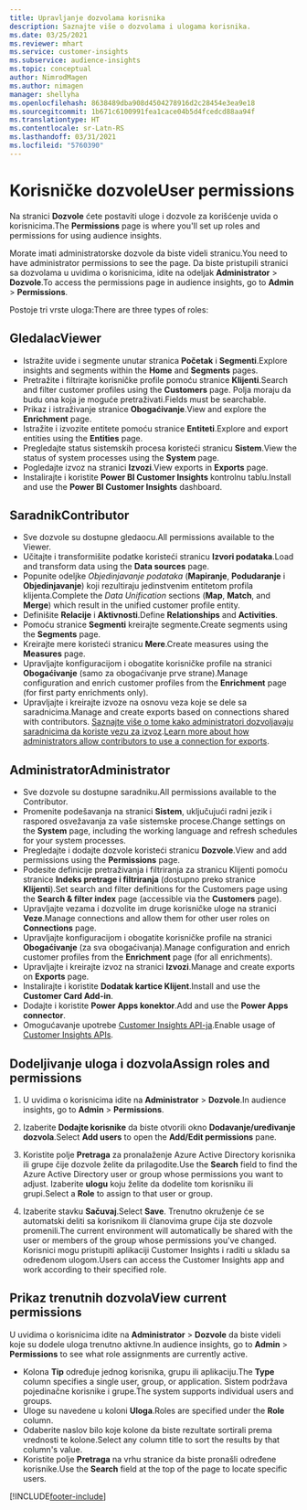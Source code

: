 ```yaml
---
title: Upravljanje dozvolama korisnika
description: Saznajte više o dozvolama i ulogama korisnika.
ms.date: 03/25/2021
ms.reviewer: mhart
ms.service: customer-insights
ms.subservice: audience-insights
ms.topic: conceptual
author: NimrodMagen
ms.author: nimagen
manager: shellyha
ms.openlocfilehash: 8638489dba908d4504278916d2c28454e3ea9e18
ms.sourcegitcommit: 1b671c6100991fea1cace04b5d4fcedcd88aa94f
ms.translationtype: HT
ms.contentlocale: sr-Latn-RS
ms.lasthandoff: 03/31/2021
ms.locfileid: "5760390"
---
```

# <a name="user-permissions"></a><span data-ttu-id="ddab4-103">Korisničke dozvole</span><span class="sxs-lookup"><span data-stu-id="ddab4-103">User permissions</span></span>

<span data-ttu-id="ddab4-104">Na stranici **Dozvole** ćete postaviti uloge i dozvole za korišćenje uvida o korisnicima.</span><span class="sxs-lookup"><span data-stu-id="ddab4-104">The **Permissions** page is where you'll set up roles and permissions for using audience insights.</span></span>

<span data-ttu-id="ddab4-105">Morate imati administratorske dozvole da biste videli stranicu.</span><span class="sxs-lookup"><span data-stu-id="ddab4-105">You need to have administrator permissions to see the page.</span></span> <span data-ttu-id="ddab4-106">Da biste pristupili stranici sa dozvolama u uvidima o korisnicima, idite na odeljak **Administrator** > **Dozvole**.</span><span class="sxs-lookup"><span data-stu-id="ddab4-106">To access the permissions page in audience insights, go to **Admin** > **Permissions**.</span></span>

<span data-ttu-id="ddab4-107">Postoje tri vrste uloga:</span><span class="sxs-lookup"><span data-stu-id="ddab4-107">There are three types of roles:</span></span>

## <a name="viewer"></a><span data-ttu-id="ddab4-108">Gledalac</span><span class="sxs-lookup"><span data-stu-id="ddab4-108">Viewer</span></span>

- <span data-ttu-id="ddab4-109">Istražite uvide i segmente unutar stranica **Početak** i **Segmenti**.</span><span class="sxs-lookup"><span data-stu-id="ddab4-109">Explore insights and segments within the **Home** and **Segments** pages.</span></span>
- <span data-ttu-id="ddab4-110">Pretražite i filtrirajte korisničke profile pomoću stranice **Klijenti**.</span><span class="sxs-lookup"><span data-stu-id="ddab4-110">Search and filter customer profiles using the **Customers** page.</span></span> <span data-ttu-id="ddab4-111">Polja moraju da budu ona koja je moguće pretraživati.</span><span class="sxs-lookup"><span data-stu-id="ddab4-111">Fields must be searchable.</span></span>
- <span data-ttu-id="ddab4-112">Prikaz i istraživanje stranice **Obogaćivanje**.</span><span class="sxs-lookup"><span data-stu-id="ddab4-112">View and explore the **Enrichment** page.</span></span>
- <span data-ttu-id="ddab4-113">Istražite i izvozite entitete pomoću stranice **Entiteti**.</span><span class="sxs-lookup"><span data-stu-id="ddab4-113">Explore and export entities using the **Entities** page.</span></span>
- <span data-ttu-id="ddab4-114">Pregledajte status sistemskih procesa koristeći stranicu **Sistem**.</span><span class="sxs-lookup"><span data-stu-id="ddab4-114">View the status of system processes  using the **System** page.</span></span>
- <span data-ttu-id="ddab4-115">Pogledajte izvoz na stranici **Izvozi**.</span><span class="sxs-lookup"><span data-stu-id="ddab4-115">View exports in **Exports** page.</span></span>
- <span data-ttu-id="ddab4-116">Instalirajte i koristite **Power BI Customer Insights** kontrolnu tablu.</span><span class="sxs-lookup"><span data-stu-id="ddab4-116">Install and use the **Power BI Customer Insights** dashboard.</span></span>

## <a name="contributor"></a><span data-ttu-id="ddab4-117">Saradnik</span><span class="sxs-lookup"><span data-stu-id="ddab4-117">Contributor</span></span>

- <span data-ttu-id="ddab4-118">Sve dozvole su dostupne gledaocu.</span><span class="sxs-lookup"><span data-stu-id="ddab4-118">All permissions available to the Viewer.</span></span>
- <span data-ttu-id="ddab4-119">Učitajte i transformišite podatke koristeći stranicu **Izvori podataka**.</span><span class="sxs-lookup"><span data-stu-id="ddab4-119">Load and transform data using the **Data sources** page.</span></span>
- <span data-ttu-id="ddab4-120">Popunite odeljke *Objedinjavanje podataka* (**Mapiranje**, **Podudaranje** i **Objedinjavanje**) koji rezultiraju jedinstvenim entitetom profila klijenta.</span><span class="sxs-lookup"><span data-stu-id="ddab4-120">Complete the *Data Unification* sections (**Map**, **Match**, and **Merge**) which result in the unified customer profile entity.</span></span>
- <span data-ttu-id="ddab4-121">Definišite **Relacije** i **Aktivnosti**.</span><span class="sxs-lookup"><span data-stu-id="ddab4-121">Define **Relationships** and **Activities**.</span></span>
- <span data-ttu-id="ddab4-122">Pomoću stranice **Segmenti** kreirajte segmente.</span><span class="sxs-lookup"><span data-stu-id="ddab4-122">Create segments using the **Segments** page.</span></span>
- <span data-ttu-id="ddab4-123">Kreirajte mere koristeći stranicu **Mere**.</span><span class="sxs-lookup"><span data-stu-id="ddab4-123">Create measures using the **Measures** page.</span></span>
- <span data-ttu-id="ddab4-124">Upravljajte konfiguracijom i obogatite korisničke profile na stranici **Obogaćivanje** (samo za obogaćivanje prve strane).</span><span class="sxs-lookup"><span data-stu-id="ddab4-124">Manage configuration and enrich customer profiles from the **Enrichment** page (for first party enrichments only).</span></span>
- <span data-ttu-id="ddab4-125">Upravljajte i kreirajte izvoze na osnovu veza koje se dele sa saradnicima.</span><span class="sxs-lookup"><span data-stu-id="ddab4-125">Manage and create exports based on connections shared with contributors.</span></span> <span data-ttu-id="ddab4-126">[Saznajte više o tome kako administratori dozvoljavaju saradnicima da koriste vezu za izvoz](connections.md#allow-contributors-to-use-a-connection-for-exports).</span><span class="sxs-lookup"><span data-stu-id="ddab4-126">[Learn more about how administrators allow contributors to use a connection for exports](connections.md#allow-contributors-to-use-a-connection-for-exports).</span></span>

## <a name="administrator"></a><span data-ttu-id="ddab4-127">Administrator</span><span class="sxs-lookup"><span data-stu-id="ddab4-127">Administrator</span></span>

- <span data-ttu-id="ddab4-128">Sve dozvole su dostupne saradniku.</span><span class="sxs-lookup"><span data-stu-id="ddab4-128">All permissions available to the Contributor.</span></span>
- <span data-ttu-id="ddab4-129">Promenite podešavanja na stranici **Sistem**, uključujući radni jezik i raspored osvežavanja za vaše sistemske procese.</span><span class="sxs-lookup"><span data-stu-id="ddab4-129">Change settings on the **System** page, including the working language and refresh schedules for your system processes.</span></span>
- <span data-ttu-id="ddab4-130">Pregledajte i dodajte dozvole koristeći stranicu **Dozvole**.</span><span class="sxs-lookup"><span data-stu-id="ddab4-130">View and add permissions using the **Permissions** page.</span></span>
- <span data-ttu-id="ddab4-131">Podesite definicije pretraživanja i filtriranja za stranicu Klijenti pomoću stranice **Indeks pretrage i filtriranja** (dostupno preko stranice **Klijenti**).</span><span class="sxs-lookup"><span data-stu-id="ddab4-131">Set search and filter definitions for the Customers page using the **Search & filter index** page (accessible via the **Customers** page).</span></span>
- <span data-ttu-id="ddab4-132">Upravljajte vezama i dozvolite im druge korisničke uloge na stranici **Veze**.</span><span class="sxs-lookup"><span data-stu-id="ddab4-132">Manage connections and allow them for other user roles on **Connections** page.</span></span>
- <span data-ttu-id="ddab4-133">Upravljajte konfiguracijom i obogatite korisničke profile na stranici **Obogaćivanje** (za sva obogaćivanja).</span><span class="sxs-lookup"><span data-stu-id="ddab4-133">Manage configuration and enrich customer profiles from the **Enrichment** page (for all enrichments).</span></span>
- <span data-ttu-id="ddab4-134">Upravljajte i kreirajte izvoz na stranici **Izvozi**.</span><span class="sxs-lookup"><span data-stu-id="ddab4-134">Manage and create exports on **Exports** page.</span></span>
- <span data-ttu-id="ddab4-135">Instalirajte i koristite **Dodatak kartice Klijent**.</span><span class="sxs-lookup"><span data-stu-id="ddab4-135">Install and use the **Customer Card Add-in**.</span></span>
- <span data-ttu-id="ddab4-136">Dodajte i koristite **Power Apps konektor**.</span><span class="sxs-lookup"><span data-stu-id="ddab4-136">Add and use the **Power Apps connector**.</span></span>
- <span data-ttu-id="ddab4-137">Omogućavanje upotrebe [Customer Insights API-ja](apis.md).</span><span class="sxs-lookup"><span data-stu-id="ddab4-137">Enable usage of [Customer Insights APIs](apis.md).</span></span>

## <a name="assign-roles-and-permissions"></a><span data-ttu-id="ddab4-138">Dodeljivanje uloga i dozvola</span><span class="sxs-lookup"><span data-stu-id="ddab4-138">Assign roles and permissions</span></span>

1. <span data-ttu-id="ddab4-139">U uvidima o korisnicima idite na **Administrator** > **Dozvole**.</span><span class="sxs-lookup"><span data-stu-id="ddab4-139">In audience insights, go to **Admin** > **Permissions**.</span></span>

1. <span data-ttu-id="ddab4-140">Izaberite **Dodajte korisnike** da biste otvorili okno **Dodavanje/uređivanje dozvola**.</span><span class="sxs-lookup"><span data-stu-id="ddab4-140">Select **Add users** to open the **Add/Edit permissions** pane.</span></span>

1. <span data-ttu-id="ddab4-141">Koristite polje **Pretraga** za pronalaženje Azure Active Directory korisnika ili grupe čije dozvole želite da prilagodite.</span><span class="sxs-lookup"><span data-stu-id="ddab4-141">Use the **Search** field to find the Azure Active Directory user or group whose permissions you want to adjust.</span></span> <span data-ttu-id="ddab4-142">Izaberite **ulogu** koju želite da dodelite tom korisniku ili grupi.</span><span class="sxs-lookup"><span data-stu-id="ddab4-142">Select a **Role** to assign to that user or group.</span></span>

1. <span data-ttu-id="ddab4-143">Izaberite stavku **Sačuvaj**.</span><span class="sxs-lookup"><span data-stu-id="ddab4-143">Select **Save**.</span></span> <span data-ttu-id="ddab4-144">Trenutno okruženje će se automatski deliti sa korisnikom ili članovima grupe čija ste dozvole promenili.</span><span class="sxs-lookup"><span data-stu-id="ddab4-144">The current environment will automatically be shared with the user or members of the group whose permissions you've changed.</span></span> <span data-ttu-id="ddab4-145">Korisnici mogu pristupiti aplikaciji Customer Insights i raditi u skladu sa određenom ulogom.</span><span class="sxs-lookup"><span data-stu-id="ddab4-145">Users can access the Customer Insights app and work according to their specified role.</span></span>

## <a name="view-current-permissions"></a><span data-ttu-id="ddab4-146">Prikaz trenutnih dozvola</span><span class="sxs-lookup"><span data-stu-id="ddab4-146">View current permissions</span></span>

<span data-ttu-id="ddab4-147">U uvidima o korisnicima idite na **Administrator** > **Dozvole** da biste videli koje su dodele uloga trenutno aktivne.</span><span class="sxs-lookup"><span data-stu-id="ddab4-147">In audience insights, go to **Admin** > **Permissions** to see what role assignments are currently active.</span></span>

- <span data-ttu-id="ddab4-148">Kolona **Tip** određuje jednog korisnika, grupu ili aplikaciju.</span><span class="sxs-lookup"><span data-stu-id="ddab4-148">The **Type** column specifies a single user, group, or application.</span></span> <span data-ttu-id="ddab4-149">Sistem podržava pojedinačne korisnike i grupe.</span><span class="sxs-lookup"><span data-stu-id="ddab4-149">The system supports individual users and groups.</span></span>
- <span data-ttu-id="ddab4-150">Uloge su navedene u koloni **Uloga**.</span><span class="sxs-lookup"><span data-stu-id="ddab4-150">Roles are specified under the **Role** column.</span></span>
- <span data-ttu-id="ddab4-151">Odaberite naslov bilo koje kolone da biste rezultate sortirali prema vrednosti te kolone.</span><span class="sxs-lookup"><span data-stu-id="ddab4-151">Select any column title to sort the results by that column's value.</span></span>
- <span data-ttu-id="ddab4-152">Koristite polje **Pretraga** na vrhu stranice da biste pronašli određene korisnike.</span><span class="sxs-lookup"><span data-stu-id="ddab4-152">Use the **Search** field at the top of the page to locate specific users.</span></span>


[!INCLUDE[footer-include](../includes/footer-banner.md)]
